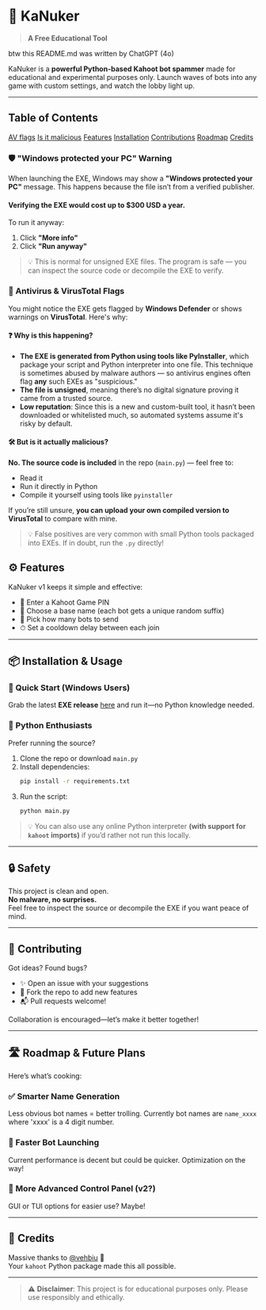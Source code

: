 # 🎯 KaNuker

> **A Free Educational Tool**

btw this README.md was written by ChatGPT (4o)

KaNuker is a **powerful Python-based Kahoot bot spammer** made for educational and experimental purposes only. Launch waves of bots into any game with custom settings, and watch the lobby light up.

---

## Table of Contents

[AV flags]()
[Is it malicious]()
[Features]()
[Installation]()
[Contributions]()
[Roadmap]()
[Credits]()

### 🛡️ "Windows protected your PC" Warning

When launching the EXE, Windows may show a **"Windows protected your PC"** message. This happens because the file isn’t from a verified publisher.
#### Verifying the EXE would cost up to $300 USD a year.

To run it anyway:
1. Click **"More info"**
2. Click **"Run anyway"**

> 💡 This is normal for unsigned EXE files. The program is safe — you can inspect the source code or decompile the EXE to verify.

### 🧪 Antivirus & VirusTotal Flags

You might notice the EXE gets flagged by **Windows Defender** or shows warnings on **VirusTotal**. Here's why:

#### ❓ Why is this happening?

- **The EXE is generated from Python using tools like PyInstaller**, which package your script and Python interpreter into one file. This technique is sometimes abused by malware authors — so antivirus engines often flag **any** such EXEs as "suspicious."
- **The file is unsigned**, meaning there’s no digital signature proving it came from a trusted source.
- **Low reputation**: Since this is a new and custom-built tool, it hasn’t been downloaded or whitelisted much, so automated systems assume it's risky by default.

#### 🛠️ But is it actually malicious?

**No. The source code is included** in the repo (`main.py`) — feel free to:
- Read it
- Run it directly in Python
- Compile it yourself using tools like `pyinstaller`

If you’re still unsure, **you can upload your own compiled version to VirusTotal** to compare with mine.

> 💡 False positives are very common with small Python tools packaged into EXEs. If in doubt, run the `.py` directly!



## ⚙️ Features

KaNuker v1 keeps it simple and effective:
- 🔢 Enter a Kahoot Game PIN  
- 🧠 Choose a base name (each bot gets a unique random suffix)  
- 🤖 Pick how many bots to send  
- ⏱ Set a cooldown delay between each join  

---

## 📦 Installation & Usage

### 🔁 Quick Start (Windows Users)

Grab the latest **EXE release** [here](https://github.com/ILikeCodingg5565/KaNuker/releases) and run it—no Python knowledge needed.

### 🐍 Python Enthusiasts

Prefer running the source?

1. Clone the repo or download `main.py`
2. Install dependencies:
   ```bash
   pip install -r requirements.txt
   ```
3. Run the script:
   ```bash
   python main.py
   ```

> 💡 You can also use any online Python interpreter **(with support for `kahoot` imports)** if you’d rather not run this locally.

---

## 🔒 Safety

This project is clean and open.  
**No malware, no surprises.**  
Feel free to inspect the source or decompile the EXE if you want peace of mind.

---

## 🤝 Contributing

Got ideas? Found bugs?  
- ✨ Open an issue with your suggestions  
- 🔀 Fork the repo to add new features  
- 📬 Pull requests welcome!

Collaboration is encouraged—let’s make it better together!

---

## 🛣 Roadmap & Future Plans

Here’s what’s cooking:

### ✅ Smarter Name Generation  
Less obvious bot names = better trolling.
Currently bot names are `name_xxxx` where 'xxxx' is a 4 digit number.

### 🚀 Faster Bot Launching  
Current performance is decent but could be quicker. Optimization on the way!

### 📡 More Advanced Control Panel (v2?)  
GUI or TUI options for easier use? Maybe!

---

## 🙌 Credits

Massive thanks to [@vehbiu](https://github.com/vehbiu) 💖  
Your `kahoot` Python package made this all possible.

---

> ⚠️ **Disclaimer**: This project is for educational purposes only. Please use responsibly and ethically.
